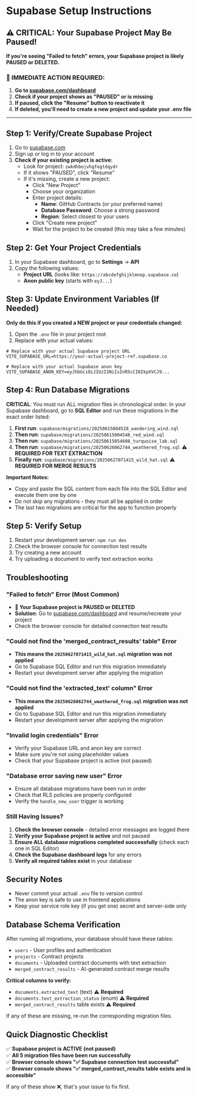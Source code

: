 # Supabase Setup Instructions

## ⚠️ CRITICAL: Your Supabase Project May Be Paused!

**If you're seeing "Failed to fetch" errors, your Supabase project is likely PAUSED or DELETED.**

### 🚨 IMMEDIATE ACTION REQUIRED:

1. **Go to [supabase.com/dashboard](https://supabase.com/dashboard)**
2. **Check if your project shows as "PAUSED" or is missing**
3. **If paused, click the "Resume" button to reactivate it**
4. **If deleted, you'll need to create a new project and update your .env file**

---

## Step 1: Verify/Create Supabase Project

1. Go to [supabase.com](https://supabase.com)
2. Sign up or log in to your account
3. **Check if your existing project is active:**
   - Look for project: `zwkdhbojvhgfogtdqydr`
   - If it shows "PAUSED", click "Resume"
   - If it's missing, create a new project:
     - Click "New Project"
     - Choose your organization
     - Enter project details:
       - **Name**: GitHub Contracts (or your preferred name)
       - **Database Password**: Choose a strong password
       - **Region**: Select closest to your users
     - Click "Create new project"
     - Wait for the project to be created (this may take a few minutes)

## Step 2: Get Your Project Credentials

1. In your Supabase dashboard, go to **Settings** → **API**
2. Copy the following values:
   - **Project URL** (looks like: `https://abcdefghijklmnop.supabase.co`)
   - **Anon public key** (starts with `eyJ...`)

## Step 3: Update Environment Variables (If Needed)

**Only do this if you created a NEW project or your credentials changed:**

1. Open the `.env` file in your project root
2. Replace with your actual values:

```env
# Replace with your actual Supabase project URL
VITE_SUPABASE_URL=https://your-actual-project-ref.supabase.co

# Replace with your actual Supabase anon key
VITE_SUPABASE_ANON_KEY=eyJhbGciOiJIUzI1NiIsInR5cCI6IkpXVCJ9...
```

## Step 4: Run Database Migrations

**CRITICAL**: You must run ALL migration files in chronological order. In your Supabase dashboard, go to **SQL Editor** and run these migrations in the exact order listed:

1. **First run**: `supabase/migrations/20250615004528_wandering_wind.sql`
2. **Then run**: `supabase/migrations/20250615004548_red_wind.sql`
3. **Then run**: `supabase/migrations/20250615054608_turquoise_lab.sql`
4. **Then run**: `supabase/migrations/20250626062744_weathered_frog.sql` ⚠️ **REQUIRED FOR TEXT EXTRACTION**
5. **Finally run**: `supabase/migrations/20250627071415_wild_hat.sql` ⚠️ **REQUIRED FOR MERGE RESULTS**

**Important Notes:**
- Copy and paste the SQL content from each file into the SQL Editor and execute them one by one
- Do not skip any migrations - they must all be applied in order
- The last two migrations are critical for the app to function properly

## Step 5: Verify Setup

1. Restart your development server: `npm run dev`
2. Check the browser console for connection test results
3. Try creating a new account
4. Try uploading a document to verify text extraction works

## Troubleshooting

### "Failed to fetch" Error (Most Common)
- **🚨 Your Supabase project is PAUSED or DELETED**
- **Solution**: Go to [supabase.com/dashboard](https://supabase.com/dashboard) and resume/recreate your project
- Check the browser console for detailed connection test results

### "Could not find the 'merged_contract_results' table" Error
- **This means the `20250627071415_wild_hat.sql` migration was not applied**
- Go to Supabase SQL Editor and run this migration immediately
- Restart your development server after applying the migration

### "Could not find the 'extracted_text' column" Error
- **This means the `20250626062744_weathered_frog.sql` migration was not applied**
- Go to Supabase SQL Editor and run this migration immediately
- Restart your development server after applying the migration

### "Invalid login credentials" Error
- Verify your Supabase URL and anon key are correct
- Make sure you're not using placeholder values
- Check that your Supabase project is active (not paused)

### "Database error saving new user" Error
- Ensure all database migrations have been run in order
- Check that RLS policies are properly configured
- Verify the `handle_new_user` trigger is working

### Still Having Issues?
1. **Check the browser console** - detailed error messages are logged there
2. **Verify your Supabase project is active** and not paused
3. **Ensure ALL database migrations completed successfully** (check each one in SQL Editor)
4. **Check the Supabase dashboard logs** for any errors
5. **Verify all required tables exist** in your database

## Security Notes

- Never commit your actual `.env` file to version control
- The anon key is safe to use in frontend applications
- Keep your service role key (if you get one) secret and server-side only

## Database Schema Verification

After running all migrations, your database should have these tables:
- `users` - User profiles and authentication
- `projects` - Contract projects
- `documents` - Uploaded contract documents with text extraction
- `merged_contract_results` - AI-generated contract merge results

**Critical columns to verify:**
- `documents.extracted_text` (text) ⚠️ **Required**
- `documents.text_extraction_status` (enum) ⚠️ **Required**
- `merged_contract_results` table exists ⚠️ **Required**

If any of these are missing, re-run the corresponding migration files.

## Quick Diagnostic Checklist

✅ **Supabase project is ACTIVE (not paused)**  
✅ **All 5 migration files have been run successfully**  
✅ **Browser console shows "✅ Supabase connection test successful"**  
✅ **Browser console shows "✅ merged_contract_results table exists and is accessible"**  

If any of these show ❌, that's your issue to fix first.